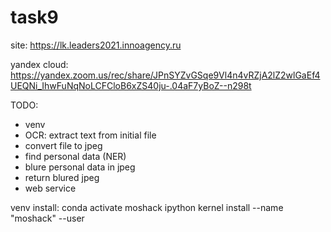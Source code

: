 # task9

site: https://lk.leaders2021.innoagency.ru

yandex cloud: https://yandex.zoom.us/rec/share/JPnSYZvGSqe9Vl4n4vRZjA2lZ2wlGaEf4UEQNi_IhwFuNqNoLCFCloB6xZS40ju-.04aF7yBoZ--n298t

TODO:
 - venv
 - OCR: extract text from initial file
 - convert file to jpeg
 - find personal data (NER)
 - blure personal data in jpeg
 - return blured jpeg
 - web service


venv install:
conda activate moshack
ipython kernel install --name "moshack" --user
